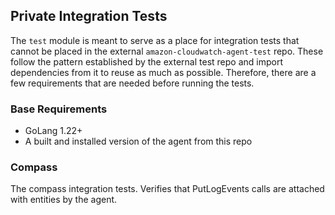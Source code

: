 ## Private Integration Tests
The `test` module is meant to serve as a place for integration tests that cannot be placed in the external `amazon-cloudwatch-agent-test` repo.
These follow the pattern established by the external test repo and import dependencies from it to reuse as much as possible. Therefore, there are
a few requirements that are needed before running the tests.

### Base Requirements
- GoLang 1.22+
- A built and installed version of the agent from this repo

### Compass
The compass integration tests. Verifies that PutLogEvents calls are attached with entities by the agent.